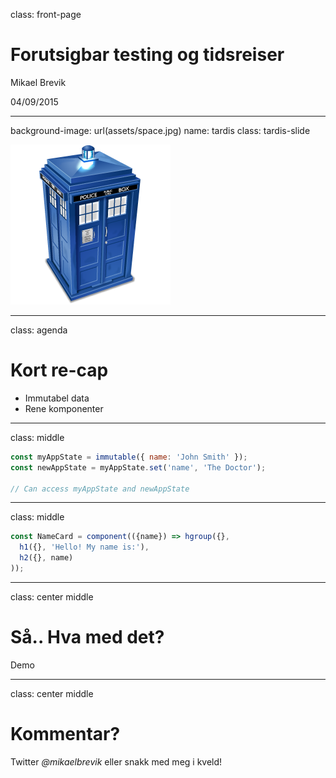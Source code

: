 class: front-page

# Forutsigbar testing og tidsreiser

Mikael Brevik

04/09/2015

---
background-image: url(assets/space.jpg)
name: tardis
class: tardis-slide

<img src="assets/tardis.png" alt="Tardis" class="tardis-img" />

---
class: agenda

# Kort re-cap

 * Immutabel data
 * Rene komponenter

---
class: middle

```js
const myAppState = immutable({ name: 'John Smith' });
const newAppState = myAppState.set('name', 'The Doctor');

// Can access myAppState and newAppState
```

---
class: middle

```js
const NameCard = component(({name}) => hgroup({},
  h1({}, 'Hello! My name is:'),
  h2({}, name)
));
```

---
class: center middle

# Så.. Hva med det?
Demo


---
class: center middle

# Kommentar?
Twitter *@mikaelbrevik* eller snakk med meg i kveld!
